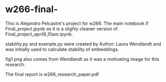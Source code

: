 # w266-final-

This is Alejandro Pelcastre's project for w266. The main notebook if Final_project.jpynb as it is a slighly cleaner version of Final_project_april9_10am.ipynb. 

stability.py and example.py were created by  Author: Laura Wendlandt and was initially used to calculate stability of embeddings.

fig1.png also comes from Wendlandt as it was a motivating image for this research. 

The final report is w266_research_paper.pdf
